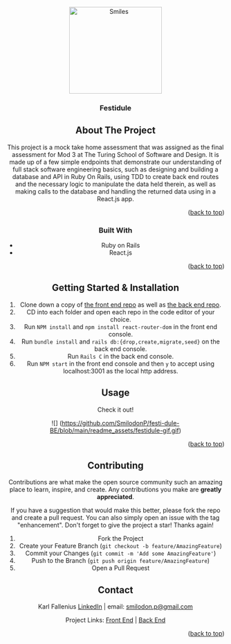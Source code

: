 <!-- PROJECT LOGO -->
<br />
<div align="center">
  <a href="https://github.com/othneildrew/Best-README-Template">
   <img width="214" alt="Smiles" src="https://github.com/user-attachments/assets/82cd5596-2f83-4cb7-a9f8-ecbd45214070" width="90" height="200" />
  </a>

  <h3 align="center">Festidule</h3>



<!-- ABOUT THE PROJECT -->
## About The Project

This project is a mock take home assessment that was assigned as the final assessment for Mod 3 at The Turing School of Software and Design. It is made up of a few simple endpoints that demonstrate our understanding of full stack software engineering basics, such as designing and building a database and API in Ruby On Rails, using TDD to create back end routes and the necessary logic to manipulate the data held therein, as well as making calls to the database and handling the returned data using in a React.js app. 

<p align="right">(<a href="#readme-top">back to top</a>)</p>



### Built With
- Ruby on Rails
- React.js


<p align="right">(<a href="#readme-top">back to top</a>)</p>



<!-- GETTING STARTED -->
## Getting Started & Installation

1. Clone down a copy of [the front end repo](https://github.com/SmilodonP/festi-dule-FE) as well as [the back end repo](https://github.com/SmilodonP/festi-dule-BE).
2. CD into each folder and open each repo in the code editor of your choice.
3. Run `NPM install` and `npm install react-router-dom` in the front end console.
4. Run `bundle install` and `rails db:{drop,create,migrate,seed}` on the back end console.
5. Run `Rails C` in the back end console.
6. Run `NPM start` in the front end console and then `y` to accept using localhost:3001 as the local http address.

<!-- USAGE EXAMPLES -->
## Usage

Check it out!

![]
(https://github.com/SmilodonP/festi-dule-BE/blob/main/readme_assets/festidule-gif.gif)


<p align="right">(<a href="#readme-top">back to top</a>)</p>


<!-- CONTRIBUTING -->
## Contributing

Contributions are what make the open source community such an amazing place to learn, inspire, and create. Any contributions you make are **greatly appreciated**.

If you have a suggestion that would make this better, please fork the repo and create a pull request. You can also simply open an issue with the tag "enhancement".
Don't forget to give the project a star! Thanks again!

1. Fork the Project
2. Create your Feature Branch (`git checkout -b feature/AmazingFeature`)
3. Commit your Changes (`git commit -m 'Add some AmazingFeature'`)
4. Push to the Branch (`git push origin feature/AmazingFeature`)
5. Open a Pull Request


<!-- CONTACT -->
## Contact

Karl Fallenius 
[LinkedIn](https://www.linkedin.com/in/karlfallenius/) | email: smilodon.p@gmail.com

Project Links: [Front End](https://github.com/SmilodonP/festi-dule-FE) | [Back End](https://github.com/SmilodonP/festi-dule-BE)

<p align="right">(<a href="#readme-top">back to top</a>)</p>


[linkedin-shield]: https://img.shields.io/badge/-LinkedIn-black.svg?style=for-the-badge&logo=linkedin&colorB=555
[linkedin-url]: https://linkedin.com/in/karlfallenius
